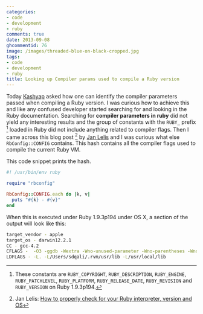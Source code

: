 ```yaml
---
categories:
- code
- development
- ruby
comments: true
date: 2013-09-08
ghcommentid: 76
image: /images/threaded-blue-on-black-cropped.jpg
tags:
- code
- development
- ruby
title: Looking up Compiler params used to compile a Ruby version
---
```


Today [Kashyap](https://twitter.com/kgrz) asked how one can identify the compiler parameters passed when compiling a Ruby version. I was curious how to achieve this and like any confused developer started searching for and looking in the Ruby documentation. Searching for **compiler parameters in ruby** did not yield any interesting results and the group of constants with the `RUBY_` prefix [^1] loaded in Ruby did not include anything related to compiler flags. Then I came across this blog post [^2] by [Jan Lelis](https://twitter.com/happycode) and I was curious what else `RbConfig::CONFIG` contains. This hash contains all the compiler flags used to compile the current Ruby VM.

This code snippet prints the hash.
```ruby
#! /usr/bin/env ruby

require "rbconfig"

RbConfig::CONFIG.each do |k, v|
  puts "#{k} - #{v}"
end
```
When this is executed under Ruby 1.9.3p194  under OS X, a section of the output will look like this:

```bash
target_vendor - apple
target_os - darwin12.2.1
CC - gcc-4.2
CFLAGS -  -O3 -ggdb -Wextra -Wno-unused-parameter -Wno-parentheses -Wno-long-long -Wno-missing-field-initializers -Werror=pointer-arith -Werror=write-strings -Werror=declaration-after-statement -Werror=shorten-64-to-32 -Werror=implicit-function-declaration -I/Users/sdqali/.rvm/usr/include -fno-common -pipe
LDFLAGS - -L. -L/Users/sdqali/.rvm/usr/lib -L/usr/local/lib
```

[^1]: These constants are `RUBY_COPYRIGHT`, `RUBY_DESCRIPTION`, `RUBY_ENGINE`, `RUBY_PATCHLEVEL`, `RUBY_PLATFORM`, `RUBY_RELEASE_DATE`, `RUBY_REVISION` and `RUBY_VERSION` on Ruby 1.9.3p194.
[^2]: Jan Lelis: [How to properly check for your Ruby interpreter, version and OS](http://rbjl.net/35-how-to-properly-check-for-your-ruby-interpreter-version-and-os)